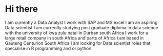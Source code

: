 # Hi there
I am currently a Data Analyst
I work with SAP and MS excel 
I am an aspiring Data scientist 
I am currently studying post graduate diploma in data science with the university of kwa zulu natal in Durban south Africa 
I work for a large retail company in south Africa and parts of Africa
I am based in Gauteng Centurion South Africa
I am looking for Data scientist roles that specialise in R programming and or python
